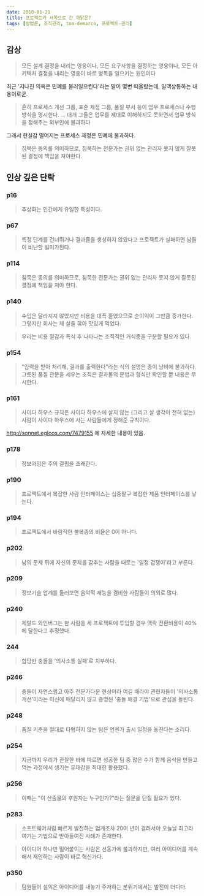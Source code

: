 ```yaml
---
date: 2010-01-21
title: 프로젝트가 서쪽으로 간 까닭은?
tags: [방법론, 조직관리, tom-demarco, 프로젝트-관리]
---
```


## 감상
> 모든 설계 결정을 내리는 영웅이나, 모든 요구사항을 결정하는 영웅이나, 모든 아키텍처 결정을 내리는 영웅이 바로 병목을 일으키는 원인이다

최근 '지나친 의욕은 민폐를 불러일으킨다'라는 말이 몇번 떠올랐는데, 일맥상통하는 내용이로군.

> 흔히 프로세스 개선 그룹, 표준 제정 그룹, 품질 부서 등이 업무 프로세스나 수행방식을 명시한다. … 대개 그들은 업무를 제대로 이해하지도 못하면서 업무 방식을 정해주는 외부인에 불과하다

그래서 현실감 떨어지는 프로세스 제정은 민폐에 불과하다.

> 침묵은 동의를 의미하므로, 침묵하는 전문가는 권위 없는 관리자 못지 않게 잘못된 결정에 책임을 져야한다.

## 인상 깊은 단락

### p16
> 추상화는 인간에게 유일한 특성이다.

### p67
> 특정 단계를 건너뛰거나 결과물을 생성하지 않았다고 프로젝트가 실패하면 남들이 비난할 빌미가된다.

### p114
> 침묵은 동의를 의미하므로, 침묵한 전문가는 권위 없는 관리자 못지 않게 잘못된 결정에 책임을 져야 한다.

### p140
> 수입은 달라지지 않았지만 비용을 대폭 줄였으므로 순이익이 그만큼 증가한다. 그렇지만 회사는 제 살을 깎아 맛있게 먹었다.

> 우리는 비용 절감과 폭식 후 나타나는 조직적인 거식증을 구분할 필요가 있다.

### p154
> "입력을 받아 처리해, 결과를 출력한다"라는 식의 설명은 종이 낭비에 불과하다.
> 그릇된 품질 관문을 세우는 조직은 결과물의 문법과 형식만 확인할 뿐 내용은 무시한다.

### p161
> 사이다 하우스 규칙은 사이다 하우스에 살지 않는 (그리고 살 생각이 전혀 없는) 사람이 사이다 하우스에 사는 사람들에게 정해준 규칙이다.

http://sonnet.egloos.com/7479155 에 자세한 내용이 있음.

### p178
> 정보과잉은 주의 결핍을 초래한다.

### p190
> 프로젝트에서 복잡한 사람 인터페이스는 십중팔구 복잡한 제품 인터페이스를 낳는다.

### p194
> 프로젝트에서 바람직한 불복종의 비율은 0이 아니다.

### p202
> 남의 문제 뒤에 자신의 문제를 감추는 사람을 때로는 '일정 겁쟁이'라고 부른다.

### p209
> 정보기술 업계를 둘러보면 음악적 재능을 겸비한 사람들이 의외로 많다.

### p240
> 제랄드 와인버그는 한 사람을 세 프로젝트에 투입할 경우 맥락 전환비용이 40%에 달한다고 추정했다.

### 244
> 합당한 충돌을 '의사소통 실패'로 치부하다. 

### p246
> 충돌이 자연스럽고 아주 전문가다운 현상이라 여길 때라야 관련자들이 '의사소통 개선'이라는 미신에 매달리지 않고 증명된 '충돌 해결 기법'으로 관심을 돌린다.

### p248
> 품질 기준을 절대로 타협하지 않는 팀은 언젠가 출시 일정을 놓친다는 소리다.

### p254
> 지금까지 우리가 관찰한 바에 따르면 성공한 팀 중 많은 수가 함께 음식을 만들고 먹는 과정에서 생기는 유대감을 최대한 활용했다.

### p256
> 이때는 "이 산출물의 후원자는 누구인가?"라는 질문을 던질 필요가 있다.

### p283
> 소프트웨어처럼 빠르게 발전하는 업계조차 20여 년이 걸려서야 오늘날 최고라 여기는 기법으로 받아들여진 사례가 존재한다.

> 아이디어 하나만 밀어붙이는 사람은 선동가에 불과하지만, 여러 아이디어를 계속해서 제안하는 사람이 바로 혁신가다.

### p350
> 팀원들이 설익은 아이디어를 내놓기 주저하는 분위기에서는 발전이 더디다.
